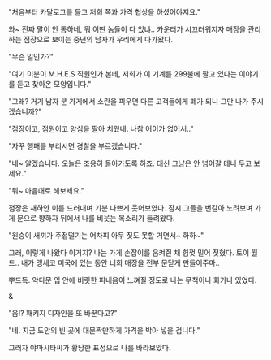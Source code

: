 "처음부터 카달로그를 들고 저희 쪽과 가격 협상을 하셨어야지요."

와~ 진짜 말이 안 통하네, 뭐 이딴 놈들이 다 있냐.. 카운터가 시끄러워지자 매장을 관리하는 점장으로 보이는 중년의 남자가 우리에게 다가왔다.

"무슨 일인가?"

"여기 이분이 M.H.E.S 직원인가 본데, 저희가 이 기계를 299불에 팔고 있다는 이야기를 듣고 찾아온 모양입니다."

"그래? 거기 남자 분 가게에서 소란을 피우면 다른 고객들에게 폐가 되니 그만 나가 주시겠습니까?"

"점장이고, 점원이고 양심을 팔아 치웠네. 나참 어이가 없어서.."

"자꾸 행패를 부리시면 경찰을 부르겠습니다."

"네~ 알겠습니다. 오늘은 조용히 돌아가도록 하죠. 대신 그냥은 안 넘어갈 테니 두고 보세요."

"뭐~ 마음대로 해보세요."

점장은 새하얀 이를 드러내며 기분 나쁘게 웃어보였다. 잠시 그들을 번갈아 노려보며 가게 문으로 향하자 뒤에서 나를 비웃는 목소리가 들려왔다.

"원숭이 새끼가 주접떨기는 어차피 아무 짓도 못할 거면서~ 하하~"

그래, 이렇게 나왔다 이거지? 나는 가게 손잡이를 움켜쥔 채 힘껏 밀어 젖혔다. 토이 월드.. 내가 맹세코 미국에 있는 동안 너희 매장을 전부 문닫게 만들어주마..

뿌드득. 악다문 입 안에 비릿한 피내음이 느껴질 정도로 나는 무척이나 화가나 있었다.

&

"음!? 패키지 디자인을 또 바꾼다고?"

"네. 지금 도안의 빈 곳에 대문짝만하게 가격을 박아 넣을 겁니다."

그러자 야마시타씨가 황당한 표정으로 나를 바라보았다.